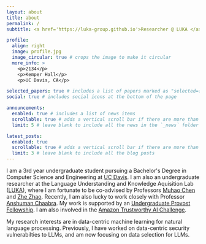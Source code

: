```yaml
---
layout: about
title: about
permalink: /
subtitle: <a href='https://luka-group.github.io'>Researcher @ LUKA </a>. <a href='https://cs.ucdavis.edu'>3rd year CSE @ UC Davis </a>

profile:
  align: right
  image: profile.jpg
  image_circular: true # crops the image to make it circular
  more_info: >
    <p>2134</p>
    <p>Kemper Hall</p>
    <p>UC Davis, CA</p>

selected_papers: true # includes a list of papers marked as "selected={true}"
social: true # includes social icons at the bottom of the page

announcements:
  enabled: true # includes a list of news items
  scrollable: true # adds a vertical scroll bar if there are more than 3 news items
  limit: 5 # leave blank to include all the news in the `_news` folder

latest_posts:
  enabled: true
  scrollable: true # adds a vertical scroll bar if there are more than 3 new posts items
  limit: 3 # leave blank to include all the blog posts
---
```


I am a 3rd year undergraduate student pursuing a Bachelor's Degree in Computer Science and Engineering at [UC Davis](https://www.ucdavis.edu). I am also an undergraduate researcher at the Language Understanding and Knowledge Aquisition Lab ([LUKA](https://luka-group.github.io)), where I am fortunate to be co-advised by Professors [Muhao Chen](https://muhaochen.github.io) and [Zhe Zhao](https://sites.google.com/view/zhezhao). Recently, I am also lucky to work closely with Professor [Anshuman Chaabra](https://www.anshumanc.com). My work is supported by an [Undergraduate Provost Fellowship](https://urc.ucdavis.edu/PUF). I am also involved in the [Amazon Trustworthy AI Challenge](https://www.amazon.science/trusted-ai-challenge).

My research interests are in data-centric machine learning for natural language processing. Previously, I have worked on data-centric security vulnerabilties to LLMs, and am now focusing on data selection for LLMs.
